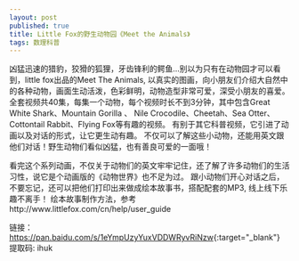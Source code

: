 ```yaml
---
layout: post
published: true
title: Little Fox的野生动物园《Meet the Animals》
tags: 数理科普
---
```


<p>
	凶猛迅速的猎豹，狡猾的狐狸，牙齿锋利的鳄鱼...别以为只有在动物园才可以看到，little fox出品的Meet The Animals,
  以真实的图画，向小朋友们介绍大自然中的各种动物，画面生动活泼，色彩鲜明，动物造型非常可爱，深受小朋友的喜爱。
  全套视频共40集，每集一个动物，每个视频时长不到3分钟，其中包含Great White Shark、Mountain Gorilla 、 
  Nile Crocodile、Cheetah、Sea Otter、Cottontail Rabbit、Flying Fox等有趣的视频。
  有别于其它科普视频，它引进了动画以及对话的形式，让它更生动有趣。
  不仅可以了解这些小动物，还能用英文跟他们对话！野生动物们看似凶猛，也有善良可爱的一面哦！
  </p>

<p>
看完这个系列动画，不仅关于动物们的英文牢牢记住，还了解了许多动物们的生活习性，说它是个动画版的《动物世界》也不足为过。
跟小动物们开心对话之后，不要忘记，还可以把他们打印出来做成绘本故事书，搭配配套的MP3, 线上线下乐趣不离手！
绘本故事制作方法，参考http://www.littlefox.com/cn/help/user_guide
</p>

链接：<https://pan.baidu.com/s/1eYmpUzyYuxVDDWRyvRiNzw>{:target="_blank"}  提取码: ihuk <br>
